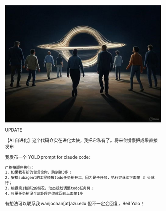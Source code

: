 ![bh](49981741243466_.pic.jpg)

UPDATE

【AI 自进化】这个代码仓实在进化太快，我把它私有了。将来会慢慢把成果直接发布

我发布一个 YOLO prompt for claude code:
```
严格按顺序执行：
1，如果我有新的留言给你，跳到第3步；
2，安排subagent的工程师按todo任务树开工，因为是子任务，执行完继续下面第 3 步就行；
3，根据第1和第2的情况，动态规划调整todo任务树；
4，只要任务树没全部处理完你就回到上面第1步
```

有想法可以联系我 wanjochan[at]azu.edu 但不一定会回复，Heil Yolo！
